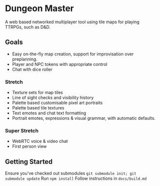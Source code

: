 # Dungeon Master
A web based networked multiplayer tool using tile maps for playing TTRPGs, such as D&D.

## Goals
* Easy on-the-fly map creation, support for improvisation over preplanning.
* Player and NPC tokens with appropriate control
* Chat with dice roller

### Stretch
* Texture sets for map tiles
* Line of sight checks and visibility history
* Palette based customisable pixel art portraits
* Palette based tile textures
* Text emotes and chat text formatting
* Portrait emotes, expressions & visual grammar, with automatic defaults.

### Super Stretch
* WebRTC voice & video chat
* First person view

## Getting Started
Ensure you've checked out submodules `git submodule init; git submodule update`
Run `npm install`
Follow instructions in `docs/build.md`
